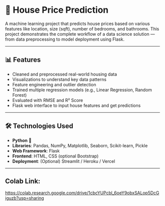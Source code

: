 # 🏡 House Price Prediction

A machine learning project that predicts house prices based on various features like location, size (sqft), number of bedrooms, and bathrooms. This project demonstrates the complete workflow of a data science solution — from data preprocessing to model deployment using Flask.

---

## 📊 Features

- Cleaned and preprocessed real-world housing data
- Visualizations to understand key data patterns
- Feature engineering and outlier detection
- Trained multiple regression models (e.g., Linear Regression, Random Forest)
- Evaluated with RMSE and R² Score
- Flask web interface to input house features and get predictions

---

## 🛠️ Technologies Used

- **Python** 🐍
- **Libraries**: Pandas, NumPy, Matplotlib, Seaborn, Scikit-learn, Pickle
- **Web Framework**: Flask
- **Frontend**: HTML, CSS (optional Bootstrap)
- **Deployment**: (Optional) Streamlit / Heroku / Vercel

---

## Colab Link: 
https://colab.research.google.com/drive/1cbcYUPcbl_6oeY9obxSALop5DcGiguzb?usp=sharing
